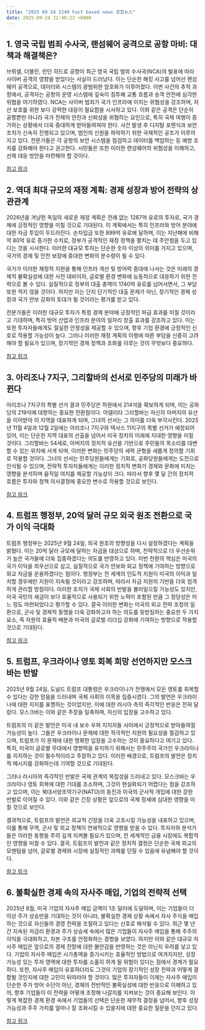 ```yaml
---
title: "2025 09 24 2240 Fact based news 종합뉴스"
date: 2025-09-24 22:40:23 +0900
---
```

## 1. 영국 국립 범죄 수사국, 랜섬웨어 공격으로 공항 마비: 대책과 해결책은?

브뤼셀, 더블린, 런던 히드로 공항이 최근 영국 국립 범죄 수사국(NCA)의 발표에 따라 사이버 공격의 영향을 받았다는 사실이 드러났다. 이는 단순한 해킹 사고를 넘어선 랜섬웨어 공격으로, 데이터와 시스템의 광범위한 암호화가 이루어졌다. 이번 사건의 추적 과정에서, 공격자는 공항의 운영 시스템에 깊숙이 침투해 교통 흐름과 승객 안전에 심각한 위협을 야기하였다. NCA는 사이버 범죄가 국가 인프라에 미치는 위협성을 강조하며, 자산 보호를 위한 보다 강력한 대응이 필요함을 시사하고 있다. 이와 같은 공격은 단순히 공항뿐만 아니라 국가 전체의 안전과 신뢰성을 위협하는 요인으로, 특히 국제 여행이 증가하는 상황에서 더욱 중대하게 받아들여져야 한다. 사건 발생 후 디지털 포렌식과 보안 조치가 신속히 진행되고 있으며, 범인의 신원을 파악하기 위한 국제적인 공조가 이루어지고 있다. 전문가들은 각 공항의 보안 시스템을 점검하고 데이터를 백업하는 등 예방 조치를 강화해야 한다고 권고한다. 시민들은 또한 이러한 랜섬웨어의 위험성을 이해하고, 선제 대응 방안을 마련해야 할 것이다.

[참고 링크](https://www.zeit.de/gesellschaft/zeitgeschehen/2025-09/cyberangriff-flughafen-festnahme)

## 2. 역대 최대 규모의 재정 계획: 경제 성장과 방어 전략의 상관관계

2026년을 겨냥한 독일의 새로운 재정 계획은 전례 없는 1267억 유로의 투자로, 국가 경제에 긍정적인 영향을 미칠 것으로 기대된다. 이 계획에서는 특히 인프라와 방어 분야에 대한 자금 투입이 두드러진다. 순차입금 또한 899억 유로에 달하며, 이는 지난해에 비해 약 80억 유로 증가한 수치로, 정부가 공격적인 재정 정책을 펼치는 데 주안점을 두고 있다는 것을 시사한다. 이러한 대규모 투자는 단순한 숫자 이상의 의미를 가지고 있으며, 국가의 경제 및 안전 보장에 중대한 변화의 분수령이 될 수 있다. 

국가가 이러한 재정적 지원을 통해 인프라 개선 및 방어력 증대에 나서는 것은 미래의 경제적 불확실성에 대한 사전 대비이자, 글로벌 환경 변화에 능동적으로 대응하기 위한 전략으로 볼 수 있다. 실질적으로 정부의 대출 총액이 1740억 유로를 넘어서면서, 그 부담 또한 적지 않을 것이다. 하지만 이는 단지 단기적인 대출 문제가 아닌, 장기적인 경제 성장과 국가 안보 강화의 토대가 될 것이라는 평가를 받고 있다. 

전문가들은 이러한 대규모 투자가 특정 경제 분야에 긍정적인 파급 효과를 미칠 것이라고 기대하며, 특히 방어 산업과 인프라 분야의 일자리 창출 효과를 강조하고 있다. 이는 또한 투자자들에게도 절실한 안정성을 제공할 수 있으며, 향후 기업 환경에 긍정적인 신호로 작용할 가능성이 높다. 그러나 이러한 재정 계획의 이행에 따른 부담을 신중히 고려해야 할 필요가 있으며, 장기적인 경제 정책과 조화를 이루는 것이 무엇보다 중요하다.

[참고 링크](https://www.zeit.de/politik/deutschland/2025-09/generaldebatte-opposition-gruene-linke-kritik)

## 3. 아리조나 7지구, 그리할바의 선서로 민주당의 미래가 바뀐다

아리조나 7지구의 특별 선거 결과 민주당은 하원에서 214석을 확보하게 되며, 이는 공화당의 219석에 대항하는 중요한 전환점이다. 아델리타 그리할바는 자신의 아버지의 유산을 이어받아 이 지역을 대표하게 되며, 그녀의 선서는 그 의미를 더욱 부각시킨다. 2025년 11월 4일과 12월 2일에는 아리조나 7지구와 텍사스 11지구의 특별 선거가 예정되어 있어, 이는 단순한 지역 대표의 선출을 넘어서 미국 정치의 미래에 지대한 영향을 미칠 것이다. 그리할바는 54세로, 아버지의 정치적 유산을 기반으로 주민들의 목소리를 대변할 수 있는 위치에 서게 되며, 이러한 변화는 민주당의 세력 균형을 새롭게 정의할 기회로 작용할 것이다. 그녀의 선서는 민주당원들에게는 기회로, 공화당원들에게는 도전으로 인식될 수 있으며, 전략적 투자자들에게는 이러한 정치적 변화가 경제와 문화에 미치는 영향을 분석하며 움직일 여지를 제공할 가능성이 크다. 따라서 향후 몇 달 간의 정치적 흐름은 투자와 정책 의사결정에 중요한 변수로 작용할 것으로 보인다.

[참고 링크](https://www.washingtonpost.com/politics/2025/09/23/arizona-special-election-7th-district-adelita-grijalva/)

## 4. 트럼프 행정부, 20억 달러 규모 외국 원조 전환으로 국가 이익 극대화

트럼프 행정부는 2025년 9월 24일, 외국 원조의 방향성을 다시 설정하겠다는 계획을 밝혔다. 이는 20억 달러 규모에 달하는 자금을 대상으로 하며, 전략적으로 더 우선순위가 높은 국가들에 더욱 집중하겠다는 의도를 반영하고 있다. 이번 전환의 핵심은 미국의 국가 이익을 최우선으로 삼고, 실질적으로 국가 안보와 외교 정책에 기여하는 방향으로 외교 자금을 운용하겠다는 점이다. 행정부는 전 세계의 인도적 지원이 미국의 이익과 일치할 경우에만 지원이 지속될 것이라고 강조하며, 따라서 자금 지원의 기반을 더욱 엄격하게 관리할 방침이다. 이러한 조치가 국제 사회의 반발을 불러일으킬 가능성도 있지만, 미국 국민의 세금이 보다 효율적으로 사용되기 위한 노력이 포함된 만큼 그 정당성은 어느 정도 마련되었다고 평가할 수 있다. 결국 이러한 변화는 미국의 외교 전략 조정의 일환으로, 군사 및 경제적 동맹을 더욱 강화하고자 하는 의도를 뒷받침하는 중요한 두 가지 요소, 즉 자원의 효율적 배분과 미국의 글로벌 리더십 강화에 기여하는 방향으로 작용할 것으로 기대된다.

[참고 링크](https://www.washingtonpost.com/national-security/2025/09/24/trump-usaid-funding/)

## 5. 트럼프, 우크라이나 영토 회복 희망 선언하지만 모스크바는 반발

2025년 9월 24일, 도널드 트럼프 대통령은 우크라이나가 전쟁에서 모든 영토를 회복할 수 있다는 강한 믿음을 드러내며 국제 사회의 이목을 집중시켰다. 그의 발언은 우크라이나에 대한 지지를 표명하는 것이었지만, 이에 대한 러시아 측의 즉각적인 반응은 전혀 달랐다. 모스크바는 이와 같은 주장을 일축하며, 자신의 입장을 고수하고 있다.

트럼프의 이 같은 발언은 미국 내 보수 우파 지지자들 사이에서 긍정적으로 받아들여질 가능성이 높다. 그들은 우크라이나 문제에 대한 적극적인 지원의 필요성을 절감하고 있으며, 트럼프가 이 문제에 대한 명확한 입장을 고수하는 것이 중요하다고 여기고 있다. 특히, 미국이 글로벌 무대에서 영향력을 유지하기 위해서는 민주주의 국가인 우크라이나를 지지하는 것이 필수적이라고 주장하고 있다. 이러한 배경으로, 트럼프의 발언은 정치적 메시지를 강화하는데 기여할 것으로 기대된다.

그러나 러시아의 즉각적인 반발은 국제 관계의 복잡성을 드러내고 있다. 모스크바는 우크라이나 영토 회복에 대한 기대를 조소하며, 그것이 현실화되기 어렵다는 점을 강조하고 있으며, 이는 북대서양조약기구(NATO)의 동진과 미국의 군사적 개입에 대한 강한 반발로 이어질 수 있다. 이와 같은 긴장 상황은 앞으로의 국제 정세에 심대한 영향을 미칠 것으로 보인다.

결과적으로, 트럼프의 발언은 외교적 긴장을 더욱 고조시킬 가능성을 내포하고 있으며, 이를 통해 무역, 군사 및 외교 정책이 연쇄적으로 영향을 받을 수 있다. 투자자와 분석가들은 이러한 동향을 주의 깊게 지켜볼 필요가 있으며, 전 세계적인 금융 시장에도 복합적인 영향을 미칠 수 있다. 결국, 트럼프의 발언과 같은 정치적 결정은 단순한 국제 외교의 모멘텀을 넘어, 글로벌 경제와 시장에 실질적인 과제를 던질 수 있음에 유념해야 할 것이다.

[참고 링크](https://www.washingtonpost.com/world/2025/09/24/russia-trump-ukraine-support-war/)

## 6. 불확실한 경제 속의 자사주 매입, 기업의 전략적 선택

2025년 8월, 미국 기업의 자사주 매입 금액이 1조 달러에 도달하며, 이는 기업들이 더 이상 주가 상승만을 기대하는 것이 아니라, 불확실한 경제 상황 속에서 자사 주식을 매입하는 것으로 자신들의 경영 전략을 조절하고 있다는 신호로 해석될 수 있다. 최근 몇 년간 지속된 저금리 환경과 주가 상승세 속에서 많은 기업들이 자사주 매입을 통해 주주의 이익을 극대화하고, 자본 구조를 안정화하는 경향을 보였다. 하지만 이와 같은 대규모 자사주 매입은 앞으로의 경제 전망에 대한 불안감을 반영하는 것은 아닌지 우려를 낳고 있다. 기업의 자사주 매입은 시가총액을 증가시키는 효율적인 방법으로 여겨지지만, 성장 가능성 있는 투자 영역에 대한 투자를 소홀히 하게 될 위험이 있다는 점에서 경계가 필요하다. 또한, 자사주 매입이 유효하더라도 그것이 기업의 장기적인 성장 전략과 어떻게 결합될 것인지에 대한 고민이 뒤따라야 할 것이다. 많은 투자자들이 이제는 자사주 매입이 단순한 주가 방어 수단이 아닌, 경제의 전반적인 불확실성에 대한 반응으로 이해하고 있어, 향후 기업들이 이 전략을 어떻게 조정해 나갈지를 지켜보는 것이 중요해 보인다. 이렇게 복잡한 경제 환경 속에서 기업들의 선택은 단순한 재무적 결정을 넘어서, 향후 성장 가능성과 주주 가치를 얼마나 잘 조화시킬 수 있을지에 대한 중요한 질문을 던지고 있다.

[참고 링크](https://www.usatoday.com/story/money/personalfinance/2025/09/24/corporate-buybacks-record-stocks-uncertain-economy/86199510007/)
